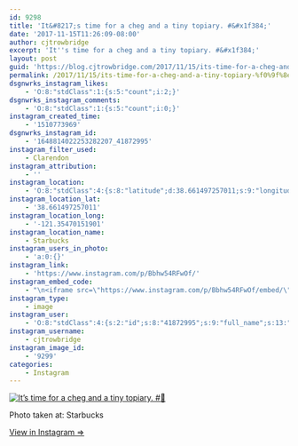 ```yaml
---
id: 9298
title: 'It&#8217;s time for a cheg and a tiny topiary. #&#x1f384;'
date: '2017-11-15T11:26:09-08:00'
author: cjtrowbridge
excerpt: 'It''s time for a cheg and a tiny topiary. #&#x1f384;'
layout: post
guid: 'https://blog.cjtrowbridge.com/2017/11/15/its-time-for-a-cheg-and-a-tiny-topiary-%f0%9f%8e%84/'
permalink: /2017/11/15/its-time-for-a-cheg-and-a-tiny-topiary-%f0%9f%8e%84/
dsgnwrks_instagram_likes:
    - 'O:8:"stdClass":1:{s:5:"count";i:2;}'
dsgnwrks_instagram_comments:
    - 'O:8:"stdClass":1:{s:5:"count";i:0;}'
instagram_created_time:
    - '1510773969'
dsgnwrks_instagram_id:
    - '1648814022253282207_41872995'
instagram_filter_used:
    - Clarendon
instagram_attribution:
    - ''
instagram_location:
    - 'O:8:"stdClass":4:{s:8:"latitude";d:38.661497257011;s:9:"longitude";d:-121.35470151901;s:4:"name";s:9:"Starbucks";s:2:"id";i:364419;}'
instagram_location_lat:
    - '38.661497257011'
instagram_location_long:
    - '-121.35470151901'
instagram_location_name:
    - Starbucks
instagram_users_in_photo:
    - 'a:0:{}'
instagram_link:
    - 'https://www.instagram.com/p/Bbhw54RFwOf/'
instagram_embed_code:
    - "\n<iframe src=\"https://www.instagram.com/p/Bbhw54RFwOf/embed/\" width=\"612\" height=\"710\" frameborder=\"0\" scrolling=\"no\" allowtransparency=\"true\" class=\"insta-image-embed\"></iframe>\n"
instagram_type:
    - image
instagram_user:
    - 'O:8:"stdClass":4:{s:2:"id";s:8:"41872995";s:9:"full_name";s:13:"CJ Trowbridge";s:15:"profile_picture";s:96:"https://scontent.cdninstagram.com/t51.2885-19/s150x150/13724650_1188772791164794_142557231_a.jpg";s:8:"username";s:12:"cjtrowbridge";}'
instagram_username:
    - cjtrowbridge
instagram_image_id:
    - '9299'
categories:
    - Instagram
---
```


[![It’s time for a cheg and a tiny topiary. #🎄](https://blog.cjtrowbridge.com/wp-content/uploads/2017/11/1510773969-1-1.jpg)](https://www.instagram.com/p/Bbhw54RFwOf/)

Photo taken at: Starbucks

[View in Instagram ⇒](https://www.instagram.com/p/Bbhw54RFwOf/)